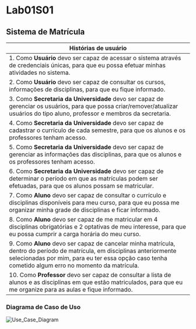 # Lab01S01

## Sistema de Matrícula

| Histórias de usuário | 
| ------------------- | 
| 1. Como **Usuário** devo ser capaz de acessar o sistema através de credenciais únicas, para que eu possa efetuar minhas atividades no sistema. |
| 2. Como **Usuário** devo ser capaz de consultar os cursos, informações de disciplinas, para que eu fique informado. |
| 3. Como **Secretaria da Universidade** devo ser capaz de gerenciar os usuários, para que possa criar/remover/atualizar usuários do tipo aluno, professor e membros da secretaria. |
| 4. Como **Secretaria da Universidade** devo ser capaz de cadastrar o currículo de cada semestre, para que os alunos e os professores tenham acesso. |
| 5. Como **Secretaria da Universidade** devo ser capaz de gerenciar as informações das disciplinas, para que os alunos e os professores tenham acesso. |
| 6. Como **Secretaria da Universidade** devo ser capaz de determinar o período em que as matrículas podem ser efetuadas, para que os alunos possam se matricular. |
| 7. Como **Aluno** devo ser capaz de consultar o currículo e disciplinas disponíveis para meu curso, para que eu possa me organizar minha grade de disciplinas e ficar informado. |
| 8. Como **Aluno** devo ser capaz de me matricular em 4 disciplinas obrigatórias e 2 optativas de meu interesse, para que eu possa cumprir a carga horária do meu curso. |
| 9. Como **Aluno** devo ser capaz de cancelar minha matrícula, dentro do período de matrícula, em disciplinas anteriormente selecionadas por mim, para eu ter essa opção caso tenha cometido algum erro no momento da matrícula. |
| 10. Como **Professor** devo ser capaz de consultar a lista de alunos e as disciplinas em que estão matriculados, para que eu me organize para as aulas e fique informado. |


### Diagrama de Caso de Uso
![Use_Case_Diagram](https://user-images.githubusercontent.com/43525534/129487336-c1671008-42dd-4f7d-9b3b-caced2ed1c08.png)

